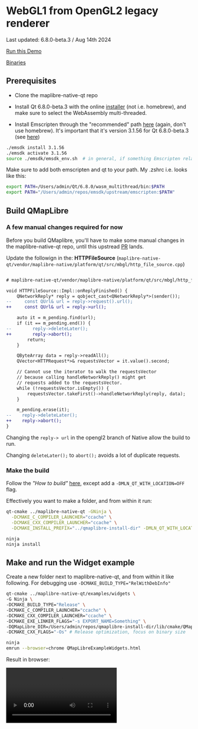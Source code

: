# WebGL1 from OpenGL2 legacy renderer

Last updated: 6.8.0-beta.3  / Aug 14th 2024

[Run this Demo](https://birkskyum-maplibre-native-wasm.pages.dev/qt-for-webassembly/webgl1-from-opengl2-legacy-renderer/)

[Binaries](https://github.com/birkskyum/maplibre-native-wasm/tree/main/qt-for-webassembly/webgl1-from-opengl2-legacy-renderer)


## Prerequisites

- Clone the maplibre-native-qt repo

- Install Qt 6.8.0-beta.3 with the online [installer](https://www.qt.io/download) (not i.e. homebrew), and make sure to select the WebAssembly multi-threaded.


- Install Emscripten through the "recommended" path [here](https://emscripten.org/docs/getting_started/downloads.html) (again, don't use homebrew). It's important that it's version 3.1.56 for Qt 6.8.0-beta.3 (see [here](https://bugreports.qt.io/browse/QTBUG-127425))

```sh
./emsdk install 3.1.56
./emsdk activate 3.1.56
source ./emsdk/emsdk_env.sh  # in general, if something Emscripten related can't be found, run this again
```

Make sure to add both emscripten and qt to your path. My .zshrc i.e. looks like this:

```sh
export PATH=/Users/admin/Qt/6.8.0/wasm_multithread/bin:$PATH
export PATH="/Users/admin/repos/emsdk/upstream/emscripten:$PATH"
```

## Build QMapLibre

### A few manual changes required for now

Before you build QMaplibre, you'll have to make some manual changes in the maplibre-native-qt repo, until this upstread [PR](https://github.com/maplibre/maplibre-native/pull/89) lands.

Update the followign in the: **HTTPFileSource** (`maplibre-native-qt/vendor/maplibre-native/platform/qt/src/mbgl/http_file_source.cpp`)

```diff

# maplibre-native-qt/vendor/maplibre-native/platform/qt/src/mbgl/http_file_source.cpp

void HTTPFileSource::Impl::onReplyFinished() {
    QNetworkReply* reply = qobject_cast<QNetworkReply*>(sender());
--     const QUrl& url = reply->request().url();
++     const QUrl& url = reply->url();

    auto it = m_pending.find(url);
    if (it == m_pending.end()) {
--        reply->deleteLater();
++        reply->abort();
        return;
    }

    QByteArray data = reply->readAll();
    QVector<HTTPRequest*>& requestsVector = it.value().second;

    // Cannot use the iterator to walk the requestsVector
    // because calling handleNetworkReply() might get
    // requests added to the requestsVector.
    while (!requestsVector.isEmpty()) {
        requestsVector.takeFirst()->handleNetworkReply(reply, data);
    }

    m_pending.erase(it);
--    reply->deleteLater();
++    reply->abort();
}
```
Changing the `reply-> url` in the opengl2 branch of Native allow the build to run.

Changing `deleteLater();` to `abort();` avoids a lot of duplicate requests.


### Make the build
Follow the *"How to build"* [here](https://github.com/maplibre/maplibre-native-qt?tab=readme-ov-file#how-to-build), except add a `-DMLN_QT_WITH_LOCATION=OFF` flag.

Effectively you want to make a folder, and from within it run:

```sh
qt-cmake ../maplibre-native-qt -GNinja \
  -DCMAKE_C_COMPILER_LAUNCHER="ccache" \
  -DCMAKE_CXX_COMPILER_LAUNCHER="ccache" \
  -DCMAKE_INSTALL_PREFIX="../qmaplibre-install-dir" -DMLN_QT_WITH_LOCATION=OFF

ninja
ninja install
```

## Make and run the Widget example

Create a new folder next to maplibre-native-qt, and from within it like following. For debugging use `-DCMAKE_BUILD_TYPE="RelWithDebInfo"`

```sh
qt-cmake ../maplibre-native-qt/examples/widgets \
-G Ninja \
-DCMAKE_BUILD_TYPE="Release" \
-DCMAKE_C_COMPILER_LAUNCHER="ccache" \
-DCMAKE_CXX_COMPILER_LAUNCHER="ccache" \
-DCMAKE_EXE_LINKER_FLAGS="-s EXPORT_NAME=Something" \
-DQMapLibre_DIR=/Users/admin/repos/qmaplibre-install-dir/lib/cmake/QMapLibre \
-DCMAKE_CXX_FLAGS="-Os" # Release optimization, focus on binary size 

ninja
emrun --browser=chrome QMapLibreExampleWidgets.html
```

Result in browser:

<video controls>
  <source src="https://github.com/user-attachments/assets/09b8dbfc-68cd-446a-90af-41f5a0b13230" type="video/mp4">
  Your browser does not support the video tag.
</video>








